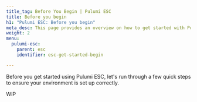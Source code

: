 ```yaml
---
title_tag: Before You Begin | Pulumi ESC
title: Before you begin
h1: "Pulumi ESC: Before you begin"
meta_desc: This page provides an overview on how to get started with Pulumi ESC.
weight: 2
menu:
  pulumi-esc:
    parent: esc
    identifier: esc-get-started-begin

---
```


Before you get started using Pulumi ESC, let's run through a few quick steps to ensure your environment is set up correctly.

WIP
